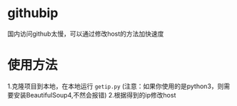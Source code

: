 # githubip
国内访问github太慢，可以通过修改host的方法加快速度

# 使用方法

1.克隆项目到本地，在本地运行 `getip.py` (注意：如果你使用的是python3，则需要安装BeautifulSoup4,不然会报错)
2.根据得到的ip修改host
